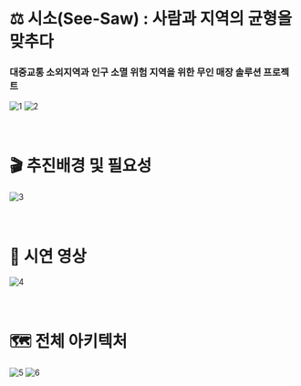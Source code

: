 # ⚖️ 시소(See-Saw) : 사람과 지역의 균형을 맞추다
### 대중교통 소외지역과 인구 소멸 위험 지역을 위한 무인 매장 솔루션 프로젝트

![1](https://github.com/user-attachments/assets/20c8ae50-be1c-44ba-a583-05b629cedc27)
![2](https://github.com/user-attachments/assets/0c58c8df-add3-49c6-b078-69508b2cf6ea)
<br>
<br>
<br>

# 🎬 추진배경 및 필요성
![3](https://github.com/user-attachments/assets/93f892a9-31db-4d62-8bdd-0b4133d8d085)
<br>
<br>
<br>

# 🎥 시연 영상
![4](https://github.com/user-attachments/assets/2eef9b3c-0650-45ae-bb5d-8883854ec654)
<br>
<br>
<br>

# 🗺️ 전체 아키텍처
![5](https://github.com/user-attachments/assets/57223b08-484b-448d-8aae-aa3d1d8d0c9e)
![6](https://github.com/user-attachments/assets/fa26c83f-86a4-4958-a4b4-65d72c1f6def)

<br>
<br>
<br>

